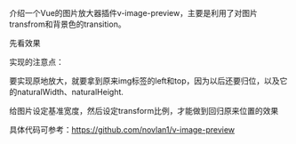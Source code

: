 介绍一个Vue的图片放大器插件v-image-preview，主要是利用了对图片transfrom和背景色的transition。

先看效果



实现的注意点：

要实现原地放大，就要拿到原来img标签的left和top，因为以后还要归位，以及它的naturalWidth、naturalHeight.

给图片设定基准宽度，然后设定transform比例，才能做到回归原来位置的效果

具体代码可参考：https://github.com/novlan1/v-image-preview
